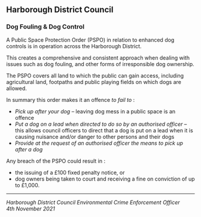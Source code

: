 ## Harborough District Council

### Dog Fouling & Dog Control

A Public Space Protection Order (PSPO) in relation to enhanced dog controls is in operation across the Harborough District.

This creates a comprehensive and consistent approach when dealing with issues such as dog fouling, and other forms of irresponsible dog ownership.

The PSPO covers all land to which the public can gain access, including agricultural land, footpaths and public playing fields on which dogs are allowed.

In summary this order makes it an offence _to fail to_ :

- _Pick up after your dog_ – leaving dog mess in a public space is an offence
- _Put a dog on a lead when directed to do so by an authorised officer_ – this allows council officers to direct that a dog is put on a lead when it is causing nuisance and/or danger to other persons and their dogs
- _Provide at the request of an authorised officer the means to pick up after a dog_

Any breach of the PSPO could result in :

- the issuing of a £100 fixed penalty notice, or
- dog owners being taken to court and receiving a fine on conviction of up to £1,000.

---

_Harborough District Council Environmental Crime Enforcement Officer_<br/>
_4th November 2021_
